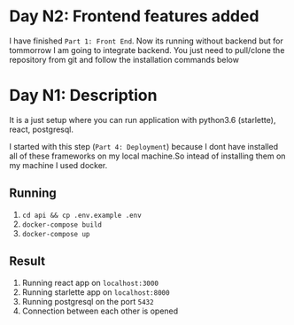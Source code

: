# Day N2: Frontend features added

I have finished `Part 1: Front End`. Now its running without backend but for tommorrow I am going to integrate backend. You just need to pull/clone the repository from git and follow the installation commands below 


# Day N1: Description

It is a just setup where you can run application with python3.6 (starlette), react, postgresql. 

I started with this step (`Part 4: Deployment`) because I dont have installed all of these frameworks on my local machine.So intead of installing them on my machine I used docker.


## Running
1. `cd api && cp .env.example .env`
2. `docker-compose build`
3. `docker-compose up`

## Result
1. Running react app on `localhost:3000`
2. Running starlette app on `localhost:8000`
3. Running postgresql on the port `5432`
4. Connection between each other is opened
